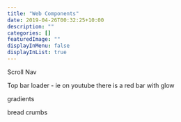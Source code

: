 ```yaml
---
title: "Web Components"
date: 2019-04-26T00:32:25+10:00
description: ""
categories: []
featuredImage: ""
displayInMenu: false
displayInList: true
---
```


Scroll Nav

Top bar loader - ie on youtube there is a red bar
with glow

gradients

bread crumbs